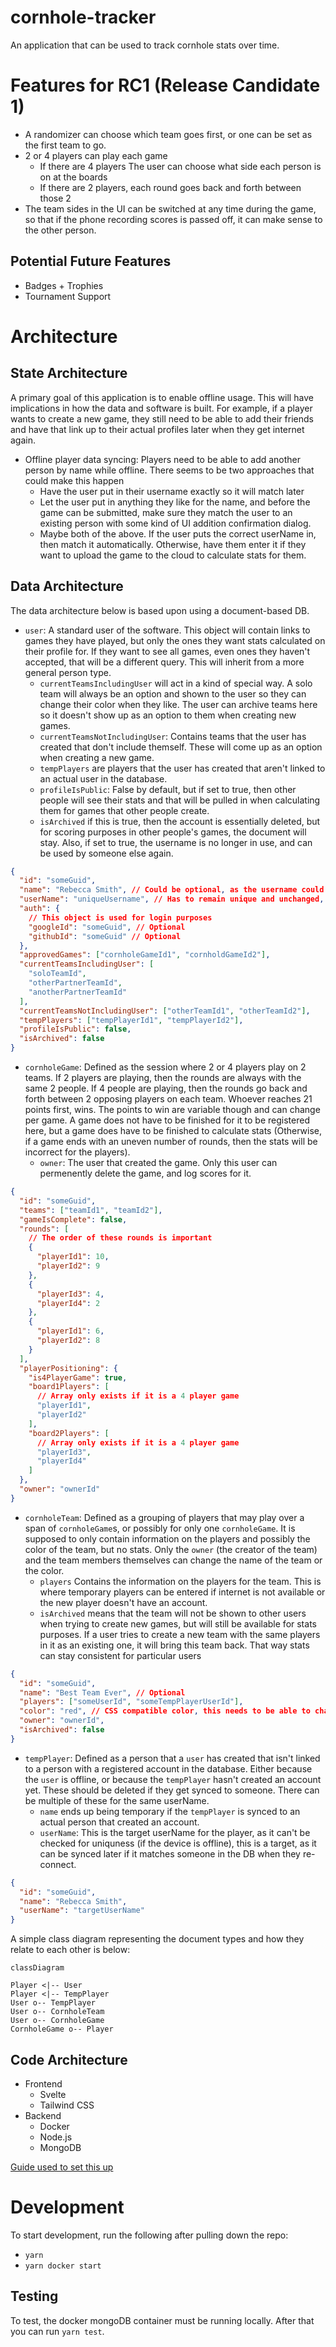 # cornhole-tracker

An application that can be used to track cornhole stats over time.

# Features for RC1 (Release Candidate 1)

- A randomizer can choose which team goes first, or one can be set as the first team to go.
- 2 or 4 players can play each game
  - If there are 4 players The user can choose what side each person is on at the boards
  - If there are 2 players, each round goes back and forth between those 2
- The team sides in the UI can be switched at any time during the game, so that if the phone recording scores is passed off, it can make sense to the other person.

## Potential Future Features

- Badges + Trophies
- Tournament Support

# Architecture

## State Architecture

A primary goal of this application is to enable offline usage. This will have implications in how the data and software is built. For example, if a player wants to create a new game, they still need to be able to add their friends and have that link up to their actual profiles later when they get internet again.

- Offline player data syncing: Players need to be able to add another person by name while offline. There seems to be two approaches that could make this happen
  - Have the user put in their username exactly so it will match later
  - Let the user put in anything they like for the name, and before the game can be submitted, make sure they match the user to an existing person with some kind of UI addition confirmation dialog.
  - Maybe both of the above. If the user puts the correct userName in, then match it automatically. Otherwise, have them enter it if they want to upload the game to the cloud to calculate stats for them.

## Data Architecture

The data architecture below is based upon using a document-based DB.

- `user`: A standard user of the software. This object will contain links to games they have played, but only the ones they want stats calculated on their profile for. If they want to see all games, even ones they haven't accepted, that will be a different query. This will inherit from a more general person type.
  - `currentTeamsIncludingUser` will act in a kind of special way. A solo team will always be an option and shown to the user so they can change their color when they like. The user can archive teams here so it doesn't show up as an option to them when creating new games.
  - `currentTeamsNotIncludingUser`: Contains teams that the user has created that don't include themself. These will come up as an option when creating a new game.
  - `tempPlayers` are players that the user has created that aren't linked to an actual user in the database.
  - `profileIsPublic`: False by default, but if set to true, then other people will see their stats and that will be pulled in when calculating them for games that other people create.
  - `isArchived` if this is true, then the account is essentially deleted, but for scoring purposes in other people's games, the document will stay. Also, if set to true, the username is no longer in use, and can be used by someone else again.

```json
{
  "id": "someGuid",
  "name": "Rebecca Smith", // Could be optional, as the username could be the default to display
  "userName": "uniqueUsername", // Has to remain unique and unchanged, just in case someone hasn't linked this account offline for some games
  "auth": {
    // This object is used for login purposes
    "googleId": "someGuid", // Optional
    "githubId": "someGuid" // Optional
  },
  "approvedGames": ["cornholeGameId1", "cornholdGameId2"],
  "currentTeamsIncludingUser": [
    "soloTeamId",
    "otherPartnerTeamId",
    "anotherPartnerTeamId"
  ],
  "currentTeamsNotIncludingUser": ["otherTeamId1", "otherTeamId2"],
  "tempPlayers": ["tempPlayerId1", "tempPlayerId2"],
  "profileIsPublic": false,
  "isArchived": false
}
```

- `cornholeGame`: Defined as the session where 2 or 4 players play on 2 teams. If 2 players are playing, then the rounds are always with the same 2 people. If 4 people are playing, then the rounds go back and forth between 2 opposing players on each team. Whoever reaches 21 points first, wins. The points to win are variable though and can change per game. A game does not have to be finished for it to be registered here, but a game does have to be finished to calculate stats (Otherwise, if a game ends with an uneven number of rounds, then the stats will be incorrect for the players).
  - `owner`: The user that created the game. Only this user can permenently delete the game, and log scores for it.

```json
{
  "id": "someGuid",
  "teams": ["teamId1", "teamId2"],
  "gameIsComplete": false,
  "rounds": [
    // The order of these rounds is important
    {
      "playerId1": 10,
      "playerId2": 9
    },
    {
      "playerId3": 4,
      "playerId4": 2
    },
    {
      "playerId1": 6,
      "playerId2": 8
    }
  ],
  "playerPositioning": {
    "is4PlayerGame": true,
    "board1Players": [
      // Array only exists if it is a 4 player game
      "playerId1",
      "playerId2"
    ],
    "board2Players": [
      // Array only exists if it is a 4 player game
      "playerId3",
      "playerId4"
    ]
  },
  "owner": "ownerId"
}
```

- `cornholeTeam`: Defined as a grouping of players that may play over a span of `cornholeGame`s, or possibly for only one `cornholeGame`. It is supposed to only contain information on the players and possibly the color of the team, but no stats. Only the `owner` (the creator of the team) and the team members themselves can change the name of the team or the color.
  - `players` Contains the information on the players for the team. This is where temporary players can be entered if internet is not available or the new player doesn't have an account.
  - `isArchived` means that the team will not be shown to other users when trying to create new games, but will still be available for stats purposes. If a user tries to create a new team with the same players in it as an existing one, it will bring this team back. That way stats can stay consistent for particular users

```json
{
  "id": "someGuid",
  "name": "Best Team Ever", // Optional
  "players": ["someUserId", "someTempPlayerUserId"],
  "color": "red", // CSS compatible color, this needs to be able to change,
  "owner": "ownerId",
  "isArchived": false
}
```

- `tempPlayer`: Defined as a person that a `user` has created that isn't linked to a person with a registered account in the database. Either because the `user` is offline, or because the `tempPlayer` hasn't created an account yet. These should be deleted if they get synced to someone. There can be multiple of these for the same userName.
  - `name` ends up being temporary if the `tempPlayer` is synced to an actual person that created an account.
  - `userName`: This is the target userName for the player, as it can't be checked for uniquness (if the device is offline), this is a target, as it can be synced later if it matches someone in the DB when they re-connect.

```json
{
  "id": "someGuid",
  "name": "Rebecca Smith",
  "userName": "targetUserName"
}
```

A simple class diagram representing the document types and how they relate to each other is below:

```mermaid
classDiagram

Player <|-- User
Player <|-- TempPlayer
User o-- TempPlayer
User o-- CornholeTeam
User o-- CornholeGame
CornholeGame o-- Player
```

## Code Architecture

- Frontend
  - Svelte
  - Tailwind CSS
- Backend
  - Docker
  - Node.js
  - MongoDB

[Guide used to set this up](https://blog.logrocket.com/node-js-docker-improve-dx-docker-compose/)

# Development

To start development, run the following after pulling down the repo:

- `yarn`
- `yarn docker start`

## Testing

To test, the docker mongoDB container must be running locally. After that you can run `yarn test`.
